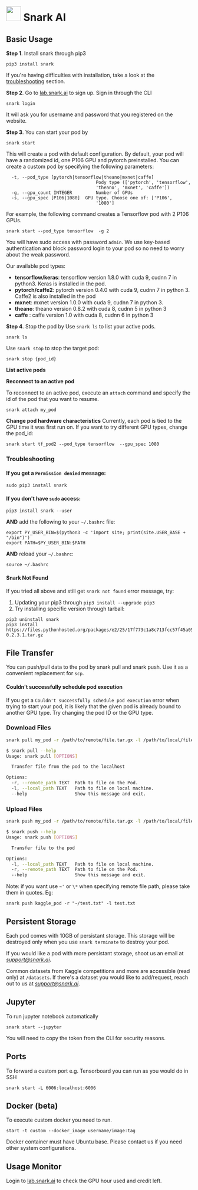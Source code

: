 
# <img src="https://avatars3.githubusercontent.com/u/34816118?s=200&v=4" data-canonical-src="hhttps://avatars3.githubusercontent.com/u/34816118?s=200&v=4" width="40" height="40" /> Snark AI

## Basic Usage
**Step 1**. Install snark through pip3
```
pip3 install snark
```
If you're having difficulties with installation, take a look at the [troubleshooting](#troubleshooting) section. 

**Step 2**. Go to [lab.snark.ai](https://lab.snark.ai) to sign up. Sign in through the CLI
```
snark login
```
It will ask you for username and password that you registered on the website.

**Step 3**. You can start your pod by 
```
snark start
```
This will create a pod with default configuration. By default, your pod will have a randomized id, one P106 GPU and pytorch preinstalled. You can create a custom pod by specifying the following parameters:
```
  -t, --pod_type [pytorch|tensorflow|theano|mxnet|caffe]
                                  Pody type (['pytorch', 'tensorflow',
                                  'theano', 'mxnet', 'caffe'])
  -g, --gpu_count INTEGER         Number of GPUs
  -s, --gpu_spec [P106|1080]  GPU type. Choose one of: ['P106',
                                  '1080']
```
For example, the following command creates a Tensorflow pod with 2 P106 GPUs.
```
snark start --pod_type tensorflow  -g 2
```

You will have sudo access with password `admin`. We use key-based authentication and block password login to your pod so no need to worry about the weak password. 

Our available pod types:  
 - **tensorflow/keras**: tensorflow version 1.8.0 with cuda 9, cudnn 7 in python3. Keras is installed in the pod.
 - **pytorch/caffe2**: pytorch version 0.4.0 with cuda 9, cudnn 7 in python 3. Caffe2 is also installed in the pod
 - **mxnet**: mxnet version 1.0.0 with cuda 9, cudnn 7 in python 3.
 - **theano**: theano version 0.8.2 with cuda 8, cudnn 5 in python 3
 - **caffe** : caffe version 1.0 with cuda 8, cudnn 6 in python 3

**Step 4**. Stop the pod by
Use `snark ls` to list your active pods.
```
snark ls
````
Use `snark stop` to stop the target pod:
```
snark stop {pod_id}
```


**List active pods**



**Reconnect to an active pod**

To reconnect to an active pod, execute an `attach` command and specify the id of the pod that you want to resume.
```
snark attach my_pod
```

**Change pod hardware characteristics**
Currently, each pod is tied to the GPU time it was first run on. If you want to try different GPU types, change the pod_id:
```
snark start tf_pod2 --pod_type tensorflow  --gpu_spec 1080
```

<a name="troubleshooting"></a>
### Troubleshooting

#### If you get a `Permission denied` message:
```
sudo pip3 install snark
```
#### If you don't have `sudo` access:
```
pip3 install snark --user
```
**AND** add the following to your `~/.bashrc` file:
```
export PY_USER_BIN=$(python3 -c 'import site; print(site.USER_BASE + "/bin")')
export PATH=$PY_USER_BIN:$PATH
```
**AND** reload your `~/.bashrc`:
```
source ~/.bashrc
```
#### Snark Not Found
If you tried all above and still get `snark not found` error message, try:
1) Updating your pip3 through `pip3 install --upgrade pip3`
2) Try installing specific version through tarball:
```
pip3 uninstall snark
pip3 install https://files.pythonhosted.org/packages/e2/25/17f773c1a8c713fcc57f45a05554a4ac9ee5f0ff88418548e397eac06bb9/snark-0.2.3.1.tar.gz
```
## File Transfer
You can push/pull data to the pod by snark pull and snark push. Use it as a convenient replacement for `scp`. 

#### Couldn't successfully schedule pod execution
If you get a `Couldn't successfully schedule pod execution` error when trying to start your pod, it is likely that the given pod is already bound to another GPU type. Try changing the pod ID or the GPU type.  

### Download Files
```bash
snark pull my_pod -r /path/to/remote/file.tar.gx -l /path/to/local/file.tar.gx
```
```bash
$ snark pull --help
Usage: snark pull [OPTIONS]

  Transfer file from the pod to the localhost

Options:
  -r, --remote_path TEXT  Path to file on the Pod.
  -l, --local_path TEXT   Path to file on local machine.
  --help                  Show this message and exit.
```

### Upload Files
```bash
snark push my_pod -r /path/to/remote/file.tar.gx -l /path/to/local/file.tar.gx
```
```bash
$ snark push --help
Usage: snark push [OPTIONS]

  Transfer file to the pod

Options:
  -l, --local_path TEXT   Path to file on local machine.
  -r, --remote_path TEXT  Path to file on the Pod.
  --help                  Show this message and exit.
```
Note: if you want use `~'` or `\*` when specifying remote file path, please take them in quotes. Eg:
```
snark push kaggle_pod -r "~/test.txt" -l test.txt
```

## Persistent Storage
Each pod comes with 10GB of persistant storage. This storage will be destroyed only when you use `snark terminate` to destroy your pod. 

If you would like a pod with more persistant storage, shoot us an email at *support@snark.ai*. 

Common datasets from Kaggle competitions and more are accessible (read only) at `/datasets`. If there's a dataset you would like to add/request, reach out to us at *support@snark.ai*.

## Jupyter
To run jupyter notebook automatically
```
snark start --jupyter
```
You will need to copy the token from the CLI for security reasons. 

## Ports
To forward a custom port e.g. Tensorboard you can run as you would do in SSH
```
snark start -L 6006:localhost:6006
```

## Docker (beta)
To execute custom docker you need to run. 
```
start -t custom --docker_image username/image:tag
```
Docker container must have Ubuntu base. Please contact us if you need other system configurations. 

## Usage Monitor
Login to [lab.snark.ai](https://lab.snark.ai) to check the GPU hour used and credit left.
